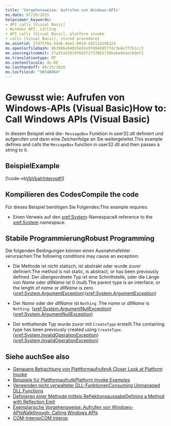 ```yaml
---
title: 'Vorgehensweise: Aufrufen von Windows-APIs'
ms.date: 07/20/2015
helpviewer_keywords:
- API calls [Visual Basic]
- Windows API, calling
- API calls [Visual Basic], platform invoke
- calls [Visual Basic], stored procedures
ms.assetid: 27d75f0a-54ab-4ee1-b91d-43513a19b12d
ms.openlocfilehash: 863986e94855e02e9fd04685f7dc3e8e7f7b1cc3
ms.sourcegitcommit: 27a15a55019f6b5f2733961738babe94aec0def3
ms.translationtype: MT
ms.contentlocale: de-DE
ms.lasthandoff: 09/15/2020
ms.locfileid: "90548064"
---
```

# <a name="how-to-call-windows-apis-visual-basic"></a><span data-ttu-id="b0ab4-102">Gewusst wie: Aufrufen von Windows-APIs (Visual Basic)</span><span class="sxs-lookup"><span data-stu-id="b0ab4-102">How to: Call Windows APIs (Visual Basic)</span></span>
<span data-ttu-id="b0ab4-103">In diesem Beispiel wird die- `MessageBox` Funktion in user32.dll definiert und aufgerufen und dann eine Zeichenfolge an Sie weitergeleitet.</span><span class="sxs-lookup"><span data-stu-id="b0ab4-103">This example defines and calls the `MessageBox` function in user32.dll and then passes a string to it.</span></span>  
  
## <a name="example"></a><span data-ttu-id="b0ab4-104">Beispiel</span><span class="sxs-lookup"><span data-stu-id="b0ab4-104">Example</span></span>  
 [!code-vb[VbVbalrInterop#1](~/samples/snippets/visualbasic/VS_Snippets_VBCSharp/VbVbalrInterop/VB/Class1.vb#1)]  
  
## <a name="compile-the-code"></a><span data-ttu-id="b0ab4-105">Kompilieren des Codes</span><span class="sxs-lookup"><span data-stu-id="b0ab4-105">Compile the code</span></span>  
 <span data-ttu-id="b0ab4-106">Für dieses Beispiel benötigen Sie Folgendes:</span><span class="sxs-lookup"><span data-stu-id="b0ab4-106">This example requires:</span></span>  
  
- <span data-ttu-id="b0ab4-107">Einen Verweis auf den <xref:System>-Namespace</span><span class="sxs-lookup"><span data-stu-id="b0ab4-107">A reference to the <xref:System> namespace.</span></span>  
  
## <a name="robust-programming"></a><span data-ttu-id="b0ab4-108">Stabile Programmierung</span><span class="sxs-lookup"><span data-stu-id="b0ab4-108">Robust Programming</span></span>  
 <span data-ttu-id="b0ab4-109">Die folgenden Bedingungen können einen Ausnahmefehler verursachen:</span><span class="sxs-lookup"><span data-stu-id="b0ab4-109">The following conditions may cause an exception:</span></span>  
  
- <span data-ttu-id="b0ab4-110">Die Methode ist nicht statisch, ist abstrakt oder wurde zuvor definiert.</span><span class="sxs-lookup"><span data-stu-id="b0ab4-110">The method is not static, is abstract, or has been previously defined.</span></span> <span data-ttu-id="b0ab4-111">Der übergeordnete Typ ist eine Schnittstelle, oder die Länge von *Name* oder *dllName* ist 0 (null).</span><span class="sxs-lookup"><span data-stu-id="b0ab4-111">The parent type is an interface, or the length of *name* or *dllName* is zero.</span></span> <span data-ttu-id="b0ab4-112">(<xref:System.ArgumentException>)</span><span class="sxs-lookup"><span data-stu-id="b0ab4-112">(<xref:System.ArgumentException>)</span></span>  
  
- <span data-ttu-id="b0ab4-113">Der *Name* oder der *dllName* ist `Nothing` .</span><span class="sxs-lookup"><span data-stu-id="b0ab4-113">The *name* or *dllName* is `Nothing`.</span></span> <span data-ttu-id="b0ab4-114">(<xref:System.ArgumentNullException>)</span><span class="sxs-lookup"><span data-stu-id="b0ab4-114">(<xref:System.ArgumentNullException>)</span></span>  
  
- <span data-ttu-id="b0ab4-115">Der enthaltende Typ wurde zuvor mit `CreateType` erstellt.</span><span class="sxs-lookup"><span data-stu-id="b0ab4-115">The containing type has been previously created using `CreateType`.</span></span> <span data-ttu-id="b0ab4-116">(<xref:System.InvalidOperationException>)</span><span class="sxs-lookup"><span data-stu-id="b0ab4-116">(<xref:System.InvalidOperationException>)</span></span>  
  
## <a name="see-also"></a><span data-ttu-id="b0ab4-117">Siehe auch</span><span class="sxs-lookup"><span data-stu-id="b0ab4-117">See also</span></span>

- [<span data-ttu-id="b0ab4-118">Genauere Betrachtung von Plattformaufrufen</span><span class="sxs-lookup"><span data-stu-id="b0ab4-118">A Closer Look at Platform Invoke</span></span>](../../../framework/interop/consuming-unmanaged-dll-functions.md#a-closer-look-at-platform-invoke)
- [<span data-ttu-id="b0ab4-119">Beispiele für Plattformaufrufe</span><span class="sxs-lookup"><span data-stu-id="b0ab4-119">Platform Invoke Examples</span></span>](../../../framework/interop/platform-invoke-examples.md)
- [<span data-ttu-id="b0ab4-120">Verwenden nicht verwalteter DLL-Funktionen</span><span class="sxs-lookup"><span data-stu-id="b0ab4-120">Consuming Unmanaged DLL Functions</span></span>](../../../framework/interop/consuming-unmanaged-dll-functions.md)
- <span data-ttu-id="b0ab4-121">[Definieren einer Methode mittels Reflektionsausgabe](/previous-versions/dotnet/netframework-4.0/w63y4d4f(v=vs.100))</span><span class="sxs-lookup"><span data-stu-id="b0ab4-121">[Defining a Method with Reflection Emit](/previous-versions/dotnet/netframework-4.0/w63y4d4f(v=vs.100))</span></span>
- [<span data-ttu-id="b0ab4-122">Exemplarische Vorgehensweise: Aufrufen von Windows-APIs</span><span class="sxs-lookup"><span data-stu-id="b0ab4-122">Walkthrough: Calling Windows APIs</span></span>](walkthrough-calling-windows-apis.md)
- [<span data-ttu-id="b0ab4-123">COM-Interop</span><span class="sxs-lookup"><span data-stu-id="b0ab4-123">COM Interop</span></span>](index.md)
